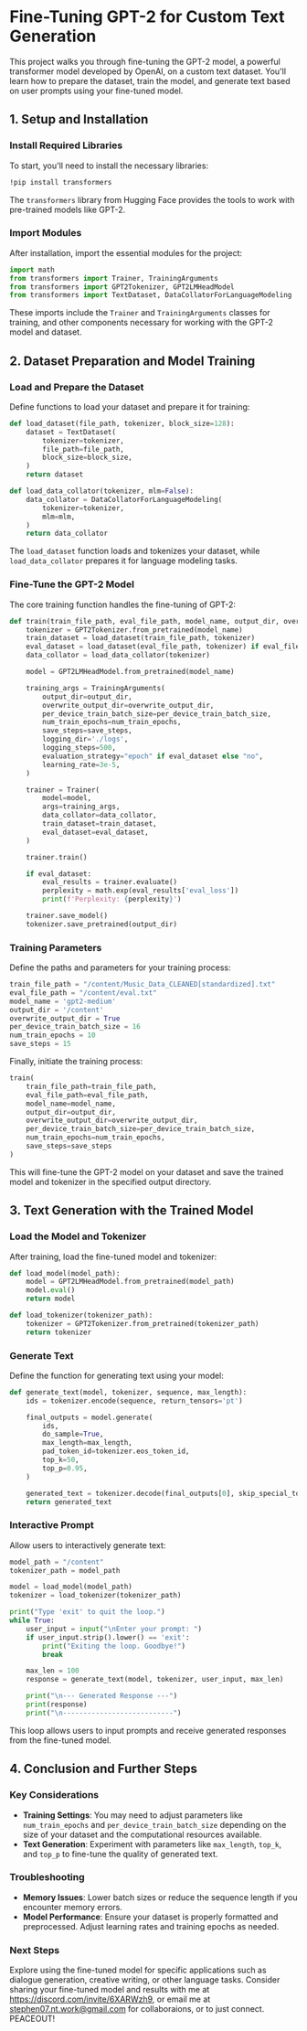 # Fine-Tuning GPT-2 for Custom Text Generation

This project walks you through fine-tuning the GPT-2 model, a powerful transformer model developed by OpenAI, on a custom text dataset. You'll learn how to prepare the dataset, train the model, and generate text based on user prompts using your fine-tuned model.

## 1. Setup and Installation

### Install Required Libraries

To start, you'll need to install the necessary libraries:

```bash
!pip install transformers
```

The `transformers` library from Hugging Face provides the tools to work with pre-trained models like GPT-2. 

### Import Modules

After installation, import the essential modules for the project:

```python
import math
from transformers import Trainer, TrainingArguments
from transformers import GPT2Tokenizer, GPT2LMHeadModel
from transformers import TextDataset, DataCollatorForLanguageModeling
```

These imports include the `Trainer` and `TrainingArguments` classes for training, and other components necessary for working with the GPT-2 model and dataset.

## 2. Dataset Preparation and Model Training

### Load and Prepare the Dataset

Define functions to load your dataset and prepare it for training:

```python
def load_dataset(file_path, tokenizer, block_size=128):
    dataset = TextDataset(
        tokenizer=tokenizer,
        file_path=file_path,
        block_size=block_size,
    )
    return dataset

def load_data_collator(tokenizer, mlm=False):
    data_collator = DataCollatorForLanguageModeling(
        tokenizer=tokenizer,
        mlm=mlm,
    )
    return data_collator
```

The `load_dataset` function loads and tokenizes your dataset, while `load_data_collator` prepares it for language modeling tasks.

### Fine-Tune the GPT-2 Model

The core training function handles the fine-tuning of GPT-2:

```python
def train(train_file_path, eval_file_path, model_name, output_dir, overwrite_output_dir, per_device_train_batch_size, num_train_epochs, save_steps):
    tokenizer = GPT2Tokenizer.from_pretrained(model_name)
    train_dataset = load_dataset(train_file_path, tokenizer)
    eval_dataset = load_dataset(eval_file_path, tokenizer) if eval_file_path else None
    data_collator = load_data_collator(tokenizer)

    model = GPT2LMHeadModel.from_pretrained(model_name)

    training_args = TrainingArguments(
        output_dir=output_dir,
        overwrite_output_dir=overwrite_output_dir,
        per_device_train_batch_size=per_device_train_batch_size,
        num_train_epochs=num_train_epochs,
        save_steps=save_steps,
        logging_dir='./logs',
        logging_steps=500,
        evaluation_strategy="epoch" if eval_dataset else "no",
        learning_rate=3e-5,
    )

    trainer = Trainer(
        model=model,
        args=training_args,
        data_collator=data_collator,
        train_dataset=train_dataset,
        eval_dataset=eval_dataset,
    )

    trainer.train()

    if eval_dataset:
        eval_results = trainer.evaluate()
        perplexity = math.exp(eval_results['eval_loss'])
        print(f'Perplexity: {perplexity}')

    trainer.save_model()
    tokenizer.save_pretrained(output_dir)
```

### Training Parameters

Define the paths and parameters for your training process:

```python
train_file_path = "/content/Music_Data_CLEANED[standardized].txt"
eval_file_path = "/content/eval.txt"
model_name = 'gpt2-medium'
output_dir = '/content'
overwrite_output_dir = True
per_device_train_batch_size = 16
num_train_epochs = 10
save_steps = 15
```

Finally, initiate the training process:

```python
train(
    train_file_path=train_file_path,
    eval_file_path=eval_file_path,
    model_name=model_name,
    output_dir=output_dir,
    overwrite_output_dir=overwrite_output_dir,
    per_device_train_batch_size=per_device_train_batch_size,
    num_train_epochs=num_train_epochs,
    save_steps=save_steps
)
```

This will fine-tune the GPT-2 model on your dataset and save the trained model and tokenizer in the specified output directory.

## 3. Text Generation with the Trained Model

### Load the Model and Tokenizer

After training, load the fine-tuned model and tokenizer:

```python
def load_model(model_path):
    model = GPT2LMHeadModel.from_pretrained(model_path)
    model.eval()
    return model

def load_tokenizer(tokenizer_path):
    tokenizer = GPT2Tokenizer.from_pretrained(tokenizer_path)
    return tokenizer
```

### Generate Text

Define the function for generating text using your model:

```python
def generate_text(model, tokenizer, sequence, max_length):
    ids = tokenizer.encode(sequence, return_tensors='pt')

    final_outputs = model.generate(
        ids,
        do_sample=True,
        max_length=max_length,
        pad_token_id=tokenizer.eos_token_id,
        top_k=50,
        top_p=0.95,
    )

    generated_text = tokenizer.decode(final_outputs[0], skip_special_tokens=True)
    return generated_text
```

### Interactive Prompt

Allow users to interactively generate text:

```python
model_path = "/content"
tokenizer_path = model_path

model = load_model(model_path)
tokenizer = load_tokenizer(tokenizer_path)

print("Type 'exit' to quit the loop.")
while True:
    user_input = input("\nEnter your prompt: ")
    if user_input.strip().lower() == 'exit':
        print("Exiting the loop. Goodbye!")
        break

    max_len = 100
    response = generate_text(model, tokenizer, user_input, max_len)

    print("\n--- Generated Response ---")
    print(response)
    print("\n---------------------------")
```

This loop allows users to input prompts and receive generated responses from the fine-tuned model.

## 4. Conclusion and Further Steps

### Key Considerations

- **Training Settings**: You may need to adjust parameters like `num_train_epochs` and `per_device_train_batch_size` depending on the size of your dataset and the computational resources available.
- **Text Generation**: Experiment with parameters like `max_length`, `top_k`, and `top_p` to fine-tune the quality of generated text.

### Troubleshooting

- **Memory Issues**: Lower batch sizes or reduce the sequence length if you encounter memory errors.
- **Model Performance**: Ensure your dataset is properly formatted and preprocessed. Adjust learning rates and training epochs as needed.

### Next Steps

Explore using the fine-tuned model for specific applications such as dialogue generation, creative writing, or other language tasks. Consider sharing your fine-tuned model and results with me at https://discord.com/invite/6XARWzh9, or email me at stephen07.nt.work@gmail.com for collaboraions, or to just connect. 
PEACEOUT!

